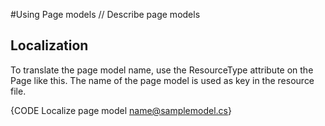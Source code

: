 ﻿#Using Page models
// Describe page models

## Localization
To translate the page model name, use the ResourceType attribute on the Page like this. The name of the page model is used as key in the resource file.

{CODE Localize page model name@samplemodel.cs}